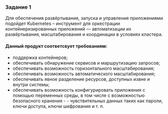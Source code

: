 ### Задание 1
Для обеспечения развёртывания, запуска и управления приложениями подойдет Kubernetes – инструмент для оркестрации контейнеризированных приложений — автоматизации их развёртывания, масштабирования и координации в условиях кластера.
#### Данный продукт соответсвует требованиям:
- поддержка контейнеров;
- обеспечивать обнаружение сервисов и маршрутизацию запросов;
- обеспечивать возможность горизонтального масштабирования;
- обеспечивать возможность автоматического масштабирования;
- обеспечивать явное разделение ресурсов, доступных извне и внутри системы;
- обеспечивать возможность конфигурировать приложения с помощью переменных среды, в том числе с возможностью безопасного хранения - - чувствительных данных таких как пароли, ключи доступа, ключи шифрования и т. п.